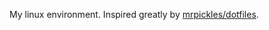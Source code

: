 My linux environment. Inspired greatly by [mrpickles/dotfiles](https://github.com/mrpickles/dotfiles).

